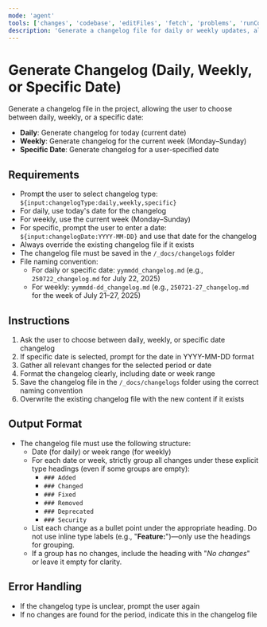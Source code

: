 ```yaml
---
mode: 'agent'
tools: ['changes', 'codebase', 'editFiles', 'fetch', 'problems', 'runCommands', 'search', 'searchResults', 'terminalLastCommand', 'terminalSelection', 'usages', 'vscodeAPI']
description: 'Generate a changelog file for daily or weekly updates, always overriding the existing file.'
---
```



# Generate Changelog (Daily, Weekly, or Specific Date)

Generate a changelog file in the project, allowing the user to choose between daily, weekly, or a specific date:

- **Daily**: Generate changelog for today (current date)
- **Weekly**: Generate changelog for the current week (Monday–Sunday)
- **Specific Date**: Generate changelog for a user-specified date

## Requirements
- Prompt the user to select changelog type: `${input:changelogType:daily,weekly,specific}`
- For daily, use today's date for the changelog
- For weekly, use the current week (Monday–Sunday)
- For specific, prompt the user to enter a date: `${input:changelogDate:YYYY-MM-DD}` and use that date for the changelog
- Always override the existing changelog file if it exists
- The changelog file must be saved in the `/_docs/changelogs` folder
- File naming convention:
  - For daily or specific date: `yymmdd_changelog.md` (e.g., `250722_changelog.md` for July 22, 2025)
  - For weekly: `yymmdd-dd_changelog.md` (e.g., `250721-27_changelog.md` for the week of July 21–27, 2025)

## Instructions
1. Ask the user to choose between daily, weekly, or specific date changelog
2. If specific date is selected, prompt for the date in YYYY-MM-DD format
3. Gather all relevant changes for the selected period or date
4. Format the changelog clearly, including date or week range
5. Save the changelog file in the `/_docs/changelogs` folder using the correct naming convention
6. Overwrite the existing changelog file with the new content if it exists

## Output Format
- The changelog file must use the following structure:
  - Date (for daily) or week range (for weekly)
  - For each date or week, strictly group all changes under these explicit type headings (even if some groups are empty):
    - `### Added`
    - `### Changed`
    - `### Fixed`
    - `### Removed`
    - `### Deprecated`
    - `### Security`
  - List each change as a bullet point under the appropriate heading. Do not use inline type labels (e.g., "**Feature:**")—only use the headings for grouping.
  - If a group has no changes, include the heading with "_No changes_" or leave it empty for clarity.

## Error Handling
- If the changelog type is unclear, prompt the user again
- If no changes are found for the period, indicate this in the changelog file